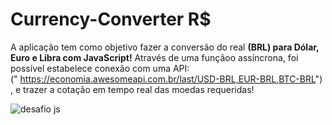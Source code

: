 # Currency-Converter R$
A aplicação tem como objetivo fazer a conversão do real <b>(BRL) para Dólar, Euro  e Libra com JavaScript!</b> Através de uma funçãoo assíncrona, foi possível estabelece conexão com uma API: <br> <a> (" https://economia.awesomeapi.com.br/last/USD-BRL,EUR-BRL,BTC-BRL") <a/>, e trazer a cotação em tempo real
das moedas requeridas! <br>

![desafio js](https://github.com/Bruhnodev17/-currency-converter/assets/150696467/6a8d7f74-0799-450f-b528-7e44fec63058)


